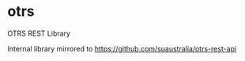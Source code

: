 otrs
====

OTRS REST Library

Internal library mirrored to https://github.com/suaustralia/otrs-rest-api
